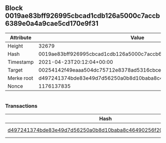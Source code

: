## Block 0019ae83bff926995cbcad1cdb126a5000c7accb6389e0a4a9cae5cd170e9f31

Attribute | Value
--- | ---
Height | 32679
Hash | 0019ae83bff926995cbcad1cdb126a5000c7accb6389e0a4a9cae5cd170e9f31
Timestamp | 2021-04-23T20:12:04+00:00
Target | 00254142f49eaaa504dc75712e8378ad5316cbcead634704b3734b6271167cc4
Merke root | d497241374bde83e49d7d56250a0b8d10baba8c46490256f209af24e0ed27d3f
Nonce | 1176137835

```

```

### Transactions

Hash | Amount
--- | ---
[d497241374bde83e49d7d56250a0b8d10baba8c46490256f209af24e0ed27d3f](d497241374bde83e49d7d56250a0b8d10baba8c46490256f209af24e0ed27d3f.md) | 10.00000000 SKEPTI 

